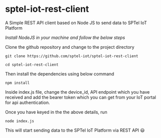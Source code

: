 # sptel-iot-rest-client
A Simple REST API client based on Node JS to send data to SPTel IoT Platform

*Install NodeJS in your machine and follow the below steps*


Clone the github repository and change to the project directory

```
git clone https://github.com/sptel-iot/sptel-iot-rest-client

cd sptel-iot-rest-client
```

Then install the dependencies using below command
```
npm install
```
Inside index.js file, change the device_id, API endpoint which you have received and add the bearer token which you can get from your IoT portal for api authentication. 

Once you have keyed in the the above details, run
```
node index.js
```

This will start sending data to the SPTel IoT Platform via REST API :smiley:	

